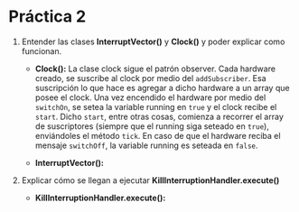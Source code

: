# Práctica 2

1. Entender las clases __InterruptVector()__ y __Clock()__ y poder explicar como funcionan.
    - __Clock():__ La clase clock sigue el patrón observer. Cada hardware creado, se suscribe al clock por     medio del `addSubscriber`. Esa suscripción lo que hace es agregar a dicho hardware a un array que posee el clock. Una vez encendido el hardware por medio del `switchOn`, se setea la variable running en `true` y el clock recibe el `start`. Dicho `start`, entre otras cosas, comienza a recorrer el array de suscriptores (siempre que el running siga seteado en `true`), enviándoles el método `tick`. En caso de que el hardware reciba el mensaje `switchOff`, la variable running es seteada en `false`.
    
    - __InterruptVector():__

2. Explicar cómo se llegan a ejecutar __KillInterruptionHandler.execute()__
    
    - __KillInterruptionHandler.execute():__